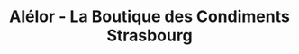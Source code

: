 ---
title: "Alélor - La Boutique des Condiments Strasbourg"
url: /strasbourg/alelor-la-boutique-des-condiments-strasbourg/
shop: commodité
---